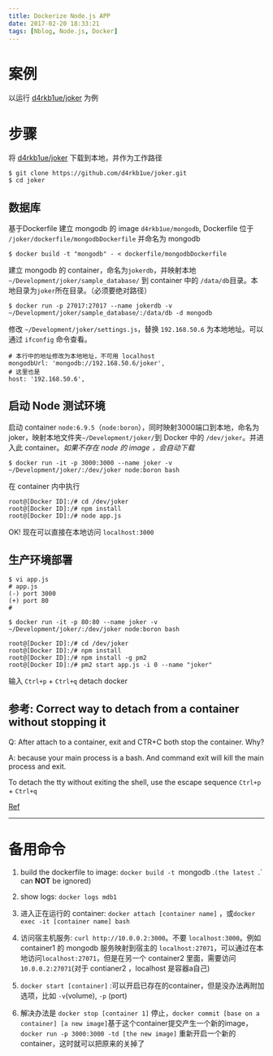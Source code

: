 ```yaml
---
title: Dockerize Node.js APP
date: 2017-02-20 18:33:21
tags: [Nblog, Node.js, Docker]
---
```


# 案例
以运行 [d4rkb1ue/joker](https://github.com/d4rkb1ue/joker)  为例



# 步骤
将 [d4rkb1ue/joker](https://github.com/d4rkb1ue/joker) 下载到本地，并作为工作路径
```
$ git clone https://github.com/d4rkb1ue/joker.git
$ cd joker
```

## 数据库

基于Dockerfile 建立 mongodb 的 image `d4rkb1ue/mongodb`, Dockerfile 位于 `/joker/dockerfile/mongodbDockerfile` 并命名为 mongodb
```
$ docker build -t "mongodb" - < dockerfile/mongodbDockerfile    
```


建立 mongodb 的 container，命名为`jokerdb`，并映射本地`~/Development/joker/sample_database/` 到 container 中的 `/data/db`目录。本地目录为`joker`所在目录。（必须要绝对路径）
```
$ docker run -p 27017:27017 --name jokerdb -v ~/Development/joker/sample_database/:/data/db -d mongodb
```


修改 `~/Development/joker/settings.js`，替换 `192.168.50.6` 为本地地址。可以通过 `ifconfig` 命令查看。
```
# 本行中的地址修改为本地地址，不可用 localhost
mongodbUrl: 'mongodb://192.168.50.6/joker',
# 这里也是
host: '192.168.50.6',
```


## 启动 Node 测试环境

启动 container `node:6.9.5`（`node:boron`），同时映射3000端口到本地，命名为joker，映射本地文件夹`~/Development/joker/`到 Docker 中的 `/dev/joker`。并进入此 container。*如果不存在 node 的 image ，会自动下载*
```
$ docker run -it -p 3000:3000 --name joker -v ~/Development/joker/:/dev/joker node:boron bash
```


在 container 内中执行
```
root@[Docker ID]:/# cd /dev/joker
root@[Docker ID]:/# npm install
root@[Docker ID]:/# node app.js 
```

OK! 
现在可以直接在本地访问 `localhost:3000`

## 生产环境部署

```
$ vi app.js
# app.js
(-) port 3000
(+) port 80
#

$ docker run -it -p 80:80 --name joker -v ~/Development/joker/:/dev/joker node:boron bash

root@[Docker ID]:/# cd /dev/joker
root@[Docker ID]:/# npm install
root@[Docker ID]:/# npm install -g pm2
root@[Docker ID]:/# pm2 start app.js -i 0 --name "joker"
```

输入 `Ctrl+p` + `Ctrl+q` detach docker

## 参考: Correct way to detach from a container without stopping it

Q: After attach to a container, exit and CTR+C both stop the container. Why?

A: because your main process is a bash. And command exit will kill the main process and exit.


To detach the tty without exiting the shell, use the escape sequence `Ctrl+p` + `Ctrl+q`

[Ref](https://docs.docker.com/engine/reference/commandline/attach/
)


---
# 备用命令
1.  build the dockerfile to image: `docker build -t `mongodb .`(the latest `.` can **NOT** be ignored)

2. show logs: `docker logs mdb1`

3. 进入正在运行的 container: `docker attach [container name]` ，或`docker exec -it [container name] bash`

4. 访问宿主机服务: `curl http://10.0.0.2:3000`。不要 `localhost:3000`。例如 container1 的 mongodb 服务映射到宿主的 `localhost:27071`，可以通过在本地访问`localhost:27071`，但是在另一个 container2 里面，需要访问`10.0.0.2:27071`(对于 contianer2 ，localhost 是容器a自己)

5. `docker start [container]` :可以开启已存在的container，但是没办法再附加选项，比如 `-v`(volume), `-p` (port)

6. 解决办法是 `docker stop [container 1]` 停止，`docker commit [base on a container] [a new image]`基于这个container提交产生一个新的image，`docker run -p 3000:3000 -td [the new image]`  重新开启一个新的container，这时就可以把原来的关掉了

